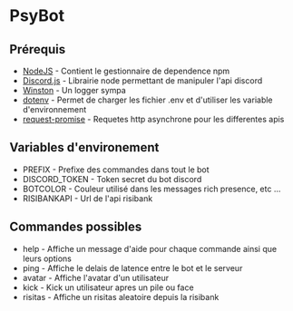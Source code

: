 # PsyBot

## Prérequis

* [NodeJS](https://nodejs.org/en) - Contient le gestionnaire de dependence npm
* [Discord.js](https://discord.js.org/#/docs/main/stable/general/welcome) - Librairie node permettant de manipuler l'api discord
* [Winston](https://www.npmjs.com/package/winston) - Un logger sympa
* [dotenv](https://www.npmjs.com/package/dotenv) - Permet de charger les fichier .env et d'utiliser les variable d'environnement
* [request-promise](https://www.npmjs.com/package/request-promise) - Requetes http asynchrone pour les differentes apis

## Variables d'environement

* PREFIX - Prefixe des commandes dans tout le bot
* DISCORD_TOKEN - Token secret du bot discord
* BOTCOLOR - Couleur utilisé dans les messages rich presence, etc ...
* RISIBANKAPI - Url de l'api risibank

## Commandes possibles

* help - Affiche un message d'aide pour chaque commande ainsi que leurs options
* ping - Affiche le delais de latence entre le bot et le serveur
* avatar - Affiche l'avatar d'un utilisateur
* kick - Kick un utilisateur apres un pile ou face
* risitas - Affiche un risitas aleatoire depuis la risibank
